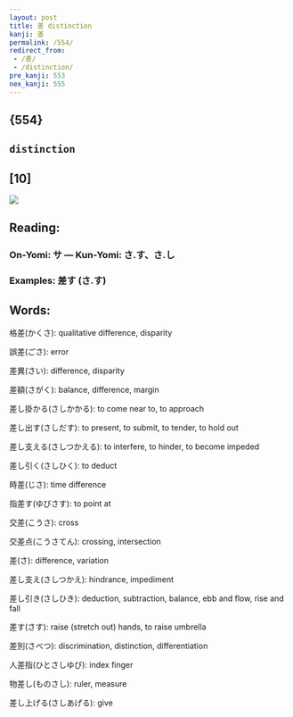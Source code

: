 ```yaml
---
layout: post
title: 差 distinction
kanji: 差
permalink: /554/
redirect_from:
 - /差/
 - /distinction/
pre_kanji: 553
nex_kanji: 555
---
```


## {554}

## `distinction`

## [10]

<div class="stroke"><img src="E5B7AE.png" /></div>

## Reading:

### On-Yomi: サ &mdash; Kun-Yomi: さ.す、さ.し

### Examples: 差す (さ.す)

## Words:

格差(かくさ): qualitative difference, disparity

誤差(ごさ): error

差異(さい): difference, disparity

差額(さがく): balance, difference, margin

差し掛かる(さしかかる): to come near to, to approach

差し出す(さしだす): to present, to submit, to tender, to hold out

差し支える(さしつかえる): to interfere, to hinder, to become impeded

差し引く(さしひく): to deduct

時差(じさ): time difference

指差す(ゆびさす): to point at

交差(こうさ): cross

交差点(こうさてん): crossing, intersection

差(さ): difference, variation

差し支え(さしつかえ): hindrance, impediment

差し引き(さしひき): deduction, subtraction, balance, ebb and flow, rise and fall

差す(さす): raise (stretch out) hands, to raise umbrella

差別(さべつ): discrimination, distinction, differentiation

人差指(ひとさしゆび): index finger

物差し(ものさし): ruler, measure

差し上げる(さしあげる): give
